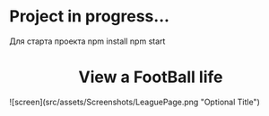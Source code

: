 # Project in progress...
Для старта проекта 
npm install
npm start
<h1 align="center">View a FootBall life</h1>
![screen](src/assets/Screenshots/LeaguePage.png "Optional Title")
